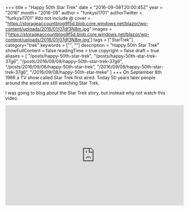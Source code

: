 +++
title = "Happy 50th Star Trek"
date = "2016-09-08T20:00:45Z"
year = "2016"
month= "2016-09"
author = "funkysi1701"
authorTwitter = "funkysi1701" #do not include @
cover = "https://storageaccountblog9f5d.blob.core.windows.net/blazor/wp-content/uploads/2016/01/07df3N8m.jpg"
images = ['https://storageaccountblog9f5d.blob.core.windows.net/blazor/wp-content/uploads/2016/01/07df3N8m.jpg']
tags = ["StarTrek"]
category="trek"
keywords = ["", ""]
description =  "Happy 50th Star Trek"
showFullContent = false
readingTime = true
copyright = false
draft = true
aliases = [
    "/posts/happy-50th-star-trek",
    "/posts/happy-50th-star-trek-37g6",
    "/posts/2016/09/08/happy-50th-star-trek-37g6",
    "/posts/2016/09/08/happy-50th-star-trek",
    "/2016/09/08/happy-50th-star-trek-37g6",
    "/2016/09/08/happy-50th-star-treke"
]
+++
On September 8th 1966 a TV show called Star Trek first aired. Today 50 years later people around the world are still watching Star Trek.

I was going to blog about the Star Trek story, but instead why not watch this video.

<iframe width="560" height="315" src="https://www.youtube.com/embed/Bzi6CmUDabQ" title="YouTube video player" frameborder="0" allow="accelerometer; autoplay; clipboard-write; encrypted-media; gyroscope; picture-in-picture" allowfullscreen></iframe>